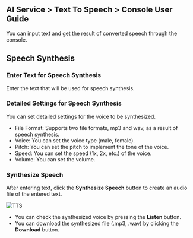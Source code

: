 ## AI Service > Text To Speech > Console User Guide

You can input text and get the result of converted speech through the console.

## Speech Synthesis

### Enter Text for Speech Synthesis

Enter the text that will be used for speech synthesis.

### Detailed Settings for Speech Synthesis

You can set detailed settings for the voice to be synthesized.

* File Format: Supports two file formats, mp3 and wav, as a result of speech synthesis.
* Voice: You can set the voice type (male, female).
* Pitch: You can set the pitch to implement the tone of the voice.
* Speed: You can set the speed (1x, 2x, etc.) of the voice.
* Volume: You can set the volume.

### Synthesize Speech

After entering text, click the **Synthesize Speech** button to create an audio file of the entered text.

![TTS](http://static.toastoven.net/prod_speech/tts_console_en.png)

* You can check the synthesized voice by pressing the **Listen** button.
* You can download the synthesized file (.mp3, .wav) by clicking the **Download** button.